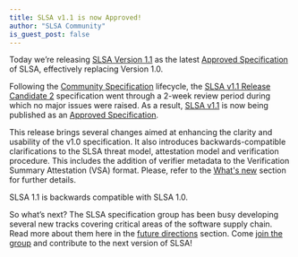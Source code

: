 ```yaml
---
title: SLSA v1.1 is now Approved!
author: "SLSA Community"
is_guest_post: false
---
```


Today we’re releasing [SLSA Version 1.1](/spec/v1.1/) as the latest
[Approved Specification] of SLSA, effectively replacing Version 1.0.

Following the [Community Specification] lifecycle, the [SLSA v1.1 Release
Candidate 2](/spec/v1.1-rc2/) specification went through a 2-week review
period during which no major issues were raised. As a result, [SLSA
v1.1](/spec/v1.1/) is now being published as an [Approved Specification].

This release brings several changes aimed at enhancing the clarity and
usability of the v1.0 specification. It also introduces
backwards-compatible clarifications to the SLSA threat model, attestation
model and verification procedure. This includes the addition of verifier
metadata to the Verification Summary Attestation (VSA) format. Please,
refer to the [What's new](/spec/v1.1/whats-new) section for further
details.

SLSA 1.1 is backwards compatible with SLSA 1.0.

So what’s next? The SLSA specification group has been busy developing
several new tracks covering critical areas of the software supply chain. Read more about them here in the [future directions](/spec/v1.1/future-directions) section. Come [join the group](/community) and contribute to the next version of SLSA!

[Community Specification]: https://github.com/CommunitySpecification/Community_Specification/blob/main/
[GitHub]: https://github.com/slsa-framework/slsa/issues
[backlog]: https://github.com/orgs/slsa-framework/projects/1/views/1
[Approved Specification]: /spec-stages#approved
